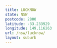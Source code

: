```yaml
---
title: LUCKNOW
state: NSW
postcode: 2800
latitude: -33.233929
longitude: 149.116263
url: /nsw/lucknow/
layout: suburb
---
```

